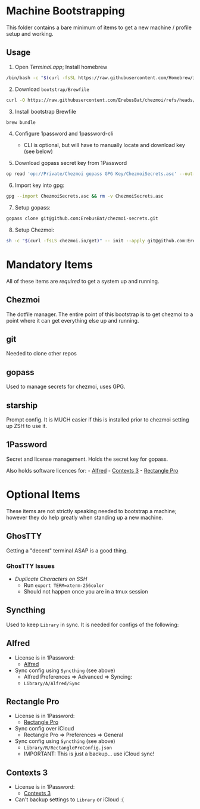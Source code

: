 # Machine Bootstrapping

This folder contains a bare minimum of items to get a new machine / profile setup and working.

## Usage
1. Open *Terminal.app*; Install homebrew
```bash
/bin/bash -c "$(curl -fsSL https://raw.githubusercontent.com/Homebrew/install/HEAD/install.sh)"
```

2. Download `bootstrap/Brewfile`
```bash
curl -O https://raw.githubusercontent.com/ErebusBat/chezmoi/refs/heads/master/bootstrap/Brewfile
```

3. Install bootstrap Brewfile
```bash
brew bundle
```

4. Configure 1password and 1password-cli
    - CLI is optional, but will have to manually locate and download key (see below)


6. Download gopass secret key from 1Password
```bash
op read 'op://Private/Chezmoi gopass GPG Key/ChezmoiSecrets.asc' --out-file=ChezmoiSecrets.asc
```

6. Import key into gpg:
```bash
gpg --import ChezmoiSecrets.asc && rm -v ChezmoiSecrets.asc
```

7. Setup gopass:
```bash
gopass clone git@github.com:ErebusBat/chezmoi-secrets.git
```

8. Setup Chezmoi:
```bash
sh -c "$(curl -fsLS chezmoi.io/get)" -- init --apply git@github.com:ErebusBat/chezmoi.git
```

# Mandatory Items
All of these items are *required* to get a system up and running.

## Chezmoi
The dotfile manager.  The entire point of this bootstrap is to get chezmoi to a point where it can get everything else up and running.

## git
Needed to clone other repos

## gopass
Used to manage secrets for chezmoi, uses GPG.

## starship
Prompt config.  It is MUCH easier if this is installed prior to chezmoi setting up ZSH to use it.

## 1Password
Secret and license management.  Holds the secret key for gopass.

Also holds software licences for:
	- [Alfred](https://start.1password.com/open/i?a=O7M3LWL5XZGTZMFHHHVFNNVDL4&v=xdfwrvbi25frrfxyxeyfl66wpe&i=7b2qj7h4vernkp4vxgwdq5jtki&h=erebusbat.1password.com)
	- [Contexts 3](https://start.1password.com/open/i?a=O7M3LWL5XZGTZMFHHHVFNNVDL4&v=xdfwrvbi25frrfxyxeyfl66wpe&i=ettkpqbvtngvbjxuwuaxsda7nu&h=erebusbat.1password.com)
	- [Rectangle Pro](https://start.1password.com/open/i?a=O7M3LWL5XZGTZMFHHHVFNNVDL4&v=xdfwrvbi25frrfxyxeyfl66wpe&i=isl2d3qxvyfbhizgok23nl6sge&h=erebusbat.1password.com)

# Optional Items
These items are not strictly speaking needed to bootstrap a machine; however they do help greatly when standing up a new machine.

## GhosTTY
Getting a "decent" terminal ASAP is a good thing.

### GhosTTY Issues
- *Duplicate Characters on SSH*
	- Run `export TERM=xterm-256color`
	- Should not happen once you are in a tmux session

## Syncthing
Used to keep `Library` in sync.  It is needed for configs of the following:

## Alfred
- License is in 1Password:
	- [Alfred](https://start.1password.com/open/i?a=O7M3LWL5XZGTZMFHHHVFNNVDL4&v=xdfwrvbi25frrfxyxeyfl66wpe&i=7b2qj7h4vernkp4vxgwdq5jtki&h=erebusbat.1password.com)
- Sync config using `Syncthing` (see above)
	- Alfred Preferences => Advanced => Syncing:
	- `Library/A/Alfred/Sync`

## Rectangle Pro
- License is in 1Password:
	- [Rectangle Pro](https://start.1password.com/open/i?a=O7M3LWL5XZGTZMFHHHVFNNVDL4&v=xdfwrvbi25frrfxyxeyfl66wpe&i=isl2d3qxvyfbhizgok23nl6sge&h=erebusbat.1password.com)
- Sync config over iCloud
	- Rectangle Pro => Preferences => General
- Sync config using `Syncthing` (see above)
	- `Library/R/RectangleProConfig.json`
	- IMPORTANT: This is just a backup... use iCloud sync!

## Contexts 3
- License is in 1Password:
	- [Contexts 3](https://start.1password.com/open/i?a=O7M3LWL5XZGTZMFHHHVFNNVDL4&v=xdfwrvbi25frrfxyxeyfl66wpe&i=ettkpqbvtngvbjxuwuaxsda7nu&h=erebusbat.1password.com)
- Can't backup settings to `Library` or iCloud :(
